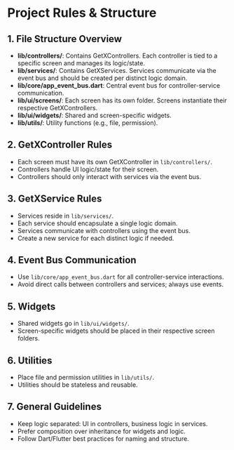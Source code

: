 # Project Rules & Structure

## 1. File Structure Overview

- **lib/controllers/**: Contains GetXControllers. Each controller is tied to a specific screen and manages its logic/state.
- **lib/services/**: Contains GetXServices. Services communicate via the event bus and should be created per distinct logic domain.
- **lib/core/app_event_bus.dart**: Central event bus for controller-service communication.
- **lib/ui/screens/**: Each screen has its own folder. Screens instantiate their respective GetXControllers.
- **lib/ui/widgets/**: Shared and screen-specific widgets.
- **lib/utils/**: Utility functions (e.g., file, permission).

## 2. GetXController Rules

- Each screen must have its own GetXController in `lib/controllers/`.
- Controllers handle UI logic/state for their screen.
- Controllers should only interact with services via the event bus.

## 3. GetXService Rules

- Services reside in `lib/services/`.
- Each service should encapsulate a single logic domain.
- Services communicate with controllers using the event bus.
- Create a new service for each distinct logic if needed.

## 4. Event Bus Communication

- Use `lib/core/app_event_bus.dart` for all controller-service interactions.
- Avoid direct calls between controllers and services; always use events.

## 5. Widgets

- Shared widgets go in `lib/ui/widgets/`.
- Screen-specific widgets should be placed in their respective screen folders.

## 6. Utilities

- Place file and permission utilities in `lib/utils/`.
- Utilities should be stateless and reusable.

## 7. General Guidelines

- Keep logic separated: UI in controllers, business logic in services.
- Prefer composition over inheritance for widgets and logic.
- Follow Dart/Flutter best practices for naming and structure.
